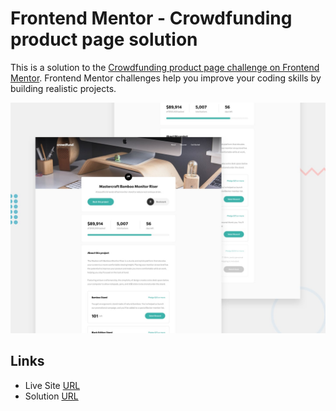 # Frontend Mentor - Crowdfunding product page solution

This is a solution to the [Crowdfunding product page challenge on Frontend Mentor](https://www.frontendmentor.io/challenges/crowdfunding-product-page-7uvcZe7ZR). Frontend Mentor challenges help you improve your coding skills by building realistic projects.

![Design preview the coding challenge](./design/desktop-preview.jpg)

## Links

- Live Site [URL](https://mhmd-tarek-mhmd.github.io/Crowdfunding-Product-Page/dist)
- Solution [URL](https://www.frontendmentor.io/solutions/crowdfunding-product-page-MtH5ypf54)
